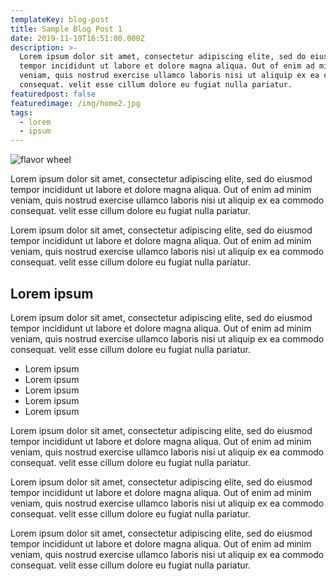 ```yaml
---
templateKey: blog-post
title: Sample Blog Post 1
date: 2019-11-19T16:51:00.000Z
description: >-
  Lorem ipsum dolor sit amet, consectetur adipiscing elite, sed do eiusmod
  tempor incididunt ut labore et dolore magna aliqua. Out of enim ad minim
  veniam, quis nostrud exercise ullamco laboris nisi ut aliquip ex ea commodo
  consequat. velit esse cillum dolore eu fugiat nulla pariatur.
featuredpost: false
featuredimage: /img/home2.jpg
tags:
  - lorem
  - ipsum
---
```

![flavor wheel](/img/home1.jpg)

Lorem ipsum dolor sit amet, consectetur adipiscing elite, sed do eiusmod tempor incididunt ut labore et dolore magna aliqua. Out of enim ad minim veniam, quis nostrud exercise ullamco laboris nisi ut aliquip ex ea commodo consequat. velit esse cillum dolore eu fugiat nulla pariatur.

Lorem ipsum dolor sit amet, consectetur adipiscing elite, sed do eiusmod tempor incididunt ut labore et dolore magna aliqua. Out of enim ad minim veniam, quis nostrud exercise ullamco laboris nisi ut aliquip ex ea commodo consequat. velit esse cillum dolore eu fugiat nulla pariatur.

## Lorem ipsum

Lorem ipsum dolor sit amet, consectetur adipiscing elite, sed do eiusmod tempor incididunt ut labore et dolore magna aliqua. Out of enim ad minim veniam, quis nostrud exercise ullamco laboris nisi ut aliquip ex ea commodo consequat. velit esse cillum dolore eu fugiat nulla pariatur.

* Lorem ipsum
* Lorem ipsum
* Lorem ipsum
* Lorem ipsum
* Lorem ipsum

Lorem ipsum dolor sit amet, consectetur adipiscing elite, sed do eiusmod tempor incididunt ut labore et dolore magna aliqua. Out of enim ad minim veniam, quis nostrud exercise ullamco laboris nisi ut aliquip ex ea commodo consequat. velit esse cillum dolore eu fugiat nulla pariatur.

Lorem ipsum dolor sit amet, consectetur adipiscing elite, sed do eiusmod tempor incididunt ut labore et dolore magna aliqua. Out of enim ad minim veniam, quis nostrud exercise ullamco laboris nisi ut aliquip ex ea commodo consequat. velit esse cillum dolore eu fugiat nulla pariatur.

Lorem ipsum dolor sit amet, consectetur adipiscing elite, sed do eiusmod tempor incididunt ut labore et dolore magna aliqua. Out of enim ad minim veniam, quis nostrud exercise ullamco laboris nisi ut aliquip ex ea commodo consequat. velit esse cillum dolore eu fugiat nulla pariatur.
